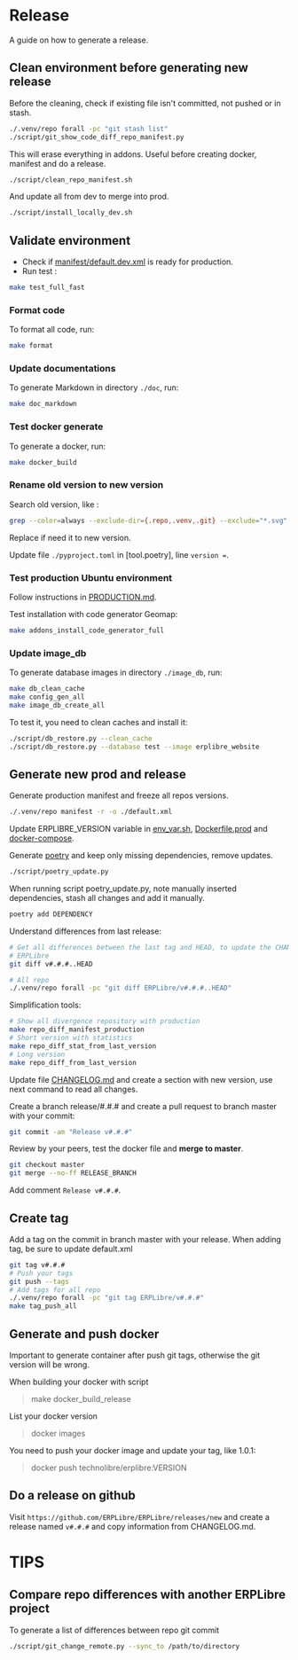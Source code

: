 # Release

A guide on how to generate a release.

## Clean environment before generating new release

Before the cleaning, check if existing file isn't committed, not pushed or in stash.

```bash
./.venv/repo forall -pc "git stash list"
./script/git_show_code_diff_repo_manifest.py
```

This will erase everything in addons. Useful before creating docker, manifest and do a release.

```bash
./script/clean_repo_manifest.sh
```

And update all from dev to merge into prod.

```bash
./script/install_locally_dev.sh
```

## Validate environment

- Check if [manifest/default.dev.xml](../manifest/default.dev.xml) is ready for production.
- Run test :

```bash
make test_full_fast
```

### Format code

To format all code, run:

```bash
make format
```

### Update documentations

To generate Markdown in directory `./doc`, run:

```bash
make doc_markdown
```

### Test docker generate

To generate a docker, run:

```bash
make docker_build
```

### Rename old version to new version

Search old version, like :

```bash
grep --color=always --exclude-dir={.repo,.venv,.git} --exclude="*.svg" -nri v1.2.0
```

Replace if need it to new version.

Update file `./pyproject.toml` in [tool.poetry], line `version =`.

### Test production Ubuntu environment

Follow instructions in [PRODUCTION.md](./PRODUCTION.md).

Test installation with code generator Geomap:

```bash
make addons_install_code_generator_full
```

### Update image_db

To generate database images in directory `./image_db`, run:

```bash
make db_clean_cache
make config_gen_all
make image_db_create_all
```

To test it, you need to clean caches and install it:

```bash
./script/db_restore.py --clean_cache
./script/db_restore.py --database test --image erplibre_website
```

## Generate new prod and release

Generate production manifest and freeze all repos versions.

```bash
./.venv/repo manifest -r -o ./default.xml
```

Update ERPLIBRE_VERSION variable in [env_var.sh](../env_var.sh), [Dockerfile.prod](../docker/Dockerfile.prod.pkg)
and [docker-compose](../docker-compose.yml).

Generate [poetry](./POETRY.md) and keep only missing dependencies, remove updates.

```bash
./script/poetry_update.py
```

When running script poetry_update.py, note manually inserted dependencies, stash all changes and add it manually.

```bash
poetry add DEPENDENCY
```

Understand differences from last release:

```bash
# Get all differences between the last tag and HEAD, to update the CHANGELOG.md
# ERPLibre
git diff v#.#.#..HEAD

# All repo
./.venv/repo forall -pc "git diff ERPLibre/v#.#.#..HEAD"
```

Simplification tools:

```bash
# Show all divergence repository with production
make repo_diff_manifest_production
# Short version with statistics
make repo_diff_stat_from_last_version
# Long version
make repo_diff_from_last_version
```

Update file [CHANGELOG.md](../CHANGELOG.md) and create a section with new version, use next command to read all changes.

Create a branch release/#.#.# and create a pull request to branch master with your commit:

```bash
git commit -am "Release v#.#.#"
```

Review by your peers, test the docker file and **merge to master**.

```bash
git checkout master
git merge --no-ff RELEASE_BRANCH
```

Add comment `Release v#.#.#`.

## Create tag

Add a tag on the commit in branch master with your release. When adding tag, be sure to update default.xml

```bash
git tag v#.#.#
# Push your tags
git push --tags
# Add tags for all repo
./.venv/repo forall -pc "git tag ERPLibre/v#.#.#"
make tag_push_all
```

## Generate and push docker

Important to generate container after push git tags, otherwise the git version will be wrong.

When building your docker with script
> make docker_build_release

List your docker version
> docker images

You need to push your docker image and update your tag, like 1.0.1:
> docker push technolibre/erplibre:VERSION

## Do a release on github

Visit `https://github.com/ERPLibre/ERPLibre/releases/new` and create a release named `v#.#.#` and copy information from
CHANGELOG.md.

# TIPS

## Compare repo differences with another ERPLibre project

To generate a list of differences between repo git commit

```bash
./script/git_change_remote.py --sync_to /path/to/directory
```
